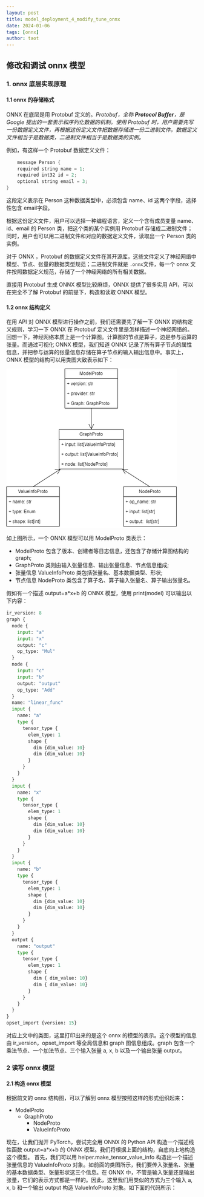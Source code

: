 ```yaml
---
layout: post
title: model_deployment_4_modify_tune_onnx
date: 2024-01-06
tags: [onnx]
author: taot
---
```


## 修改和调试 onnx 模型

### 1. onnx 底层实现原理

#### 1.1 onnx 的存储格式

ONNX 在底层是用 Protobuf 定义的。*Protobuf，全称 **Protocol Buffer**，是 Google 提出的一套表示和序列化数据的机制。使用 Protobuf 时，用户需要先写一份数据定义文件，再根据这份定义文件把数据存储进一份二进制文件。数据定义文件相当于是数据类，二进制文件相当于是数据类的实例。*

例如，有这样一个 Protobuf 数据定义文件：
```cpp
    message Person { 
    required string name = 1; 
    required int32 id = 2; 
    optional string email = 3; 
} 
```
这段定义表示在 Person 这种数据类型中，必须包含 name、id 这两个字段，选择性包含 email字段。

根据这份定义文件，用户可以选择一种编程语言，定义一个含有成员变量 name、id、email 的 Person 类，把这个类的某个实例用 Protobuf 存储成二进制文件；同时，用户也可以用二进制文件和对应的数据定义文件，读取出一个 Person 类的实例。

对于 ONNX ，Protobuf 的数据定义文件在其开源库，这些文件定义了神经网络中模型、节点、张量的数据类型规范；二进制文件就是 `.onnx`文件，每一个 onnx 文件按照数据定义规范，存储了一个神经网络的所有相关数据。

直接用 Protobuf 生成 ONNX 模型比较麻烦，ONNX 提供了很多实用 API，可以在完全不了解 Protobuf 的前提下，构造和读取 ONNX 模型。

#### 1.2 onnx 结构定义

在用 API 对 ONNX 模型进行操作之前，我们还需要先了解一下 ONNX 的结构定义规则，学习一下 ONNX 在 Protobuf 定义文件里是怎样描述一个神经网络的。
回想一下，神经网络本质上是一个计算图。计算图的节点是算子，边是参与运算的张量。而通过可视化 ONNX 模型，我们知道 ONNX 记录了所有算子节点的属性信息，并把参与运算的张量信息存储在算子节点的输入输出信息中。事实上，ONNX 模型的结构可以用类图大致表示如下：

![onnx结构定义](../blog_images/github_drawing_board_for_gitpages_blog/onnx结构定义.png)

如上图所示，一个 ONNX 模型可以用 ModelProto 类表示：
* ModelProto 包含了版本、创建者等日志信息，还包含了存储计算图结构的 graph;
* GraphProto 类则由输入张量信息、输出张量信息、节点信息组成;
* 张量信息 ValueInfoProto 类包括张量名、基本数据类型、形状;
* 节点信息 NodeProto 类包含了算子名、算子输入张量名、算子输出张量名。

假如有一个描述 output=a*x+b 的 ONNX 模型，使用 print(model) 可以输出以下内容：
```python
ir_version: 8 
graph { 
  node { 
    input: "a" 
    input: "x" 
    output: "c" 
    op_type: "Mul" 
  } 
  node { 
    input: "c" 
    input: "b" 
    output: "output" 
    op_type: "Add" 
  } 
  name: "linear_func" 
  input { 
    name: "a" 
    type { 
      tensor_type { 
        elem_type: 1 
        shape { 
          dim {dim_value: 10} 
          dim {dim_value: 10} 
        } 
      } 
    } 
  } 
  input { 
    name: "x" 
    type { 
      tensor_type { 
        elem_type: 1 
        shape { 
          dim {dim_value: 10} 
          dim {dim_value: 10} 
        } 
      } 
    } 
  } 
  input { 
    name: "b" 
    type { 
      tensor_type { 
        elem_type: 1 
        shape { 
          dim {dim_value: 10} 
          dim {dim_value: 10} 
        } 
      } 
    } 
  } 
  output { 
    name: "output" 
    type { 
      tensor_type { 
        elem_type: 1 
        shape { 
          dim { dim_value: 10} 
          dim { dim_value: 10} 
        } 
      } 
    } 
  } 
} 
opset_import {version: 15} 
```

对应上文中的类图，这里打印出来的是这个 onnx 的模型的表示。这个模型的信息由 ir_version，opset_import 等全局信息和 graph 图信息组成。graph 包含一个乘法节点、一个加法节点、三个输入张量 a, x, b 以及一个输出张量 output。


### 2 读写 onnx 模型

#### 2.1 构造 onnx 模型

根据前文的 onnx 结构图，可以了解到 onnx 模型按照这样的形式组织起来：
* ModelProto
  * GraphProto
    * NodeProto
    * ValueInfoProto

现在，让我们抛开 PyTorch，尝试完全用 ONNX 的 Python API 构造一个描述线性函数 output=a*x+b 的 ONNX 模型。我们将根据上面的结构，自底向上地构造这个模型。
首先，我们可以用 helper.make_tensor_value_info 构造出一个描述张量信息的 ValueInfoProto 对象。如前面的类图所示，我们要传入张量名、张量的基本数据类型、张量形状这三个信息。在 ONNX 中，不管是输入张量还是输出张量，它们的表示方式都是一样的。因此，这里我们用类似的方式为三个输入 a, x, b 和一个输出 output 构造 ValueInfoProto 对象。如下面的代码所示：